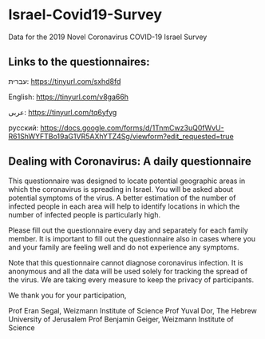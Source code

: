 # Israel-Covid19-Survey
Data for the 2019 Novel Coronavirus COVID-19 Israel Survey 


## Links to the questionnaires:

עברית: https://tinyurl.com/sxhd8fd

English: https://tinyurl.com/v8ga66h

عربى: https://tinyurl.com/tq6yfyg

русский: https://docs.google.com/forms/d/1TnmCwz3uQ0fWvU-R61ShWYFTBo19aG1VR5AXhYTZ4Sg/viewform?edit_requested=true


## Dealing with Coronavirus: A daily questionnaire
This questionnaire was designed to locate potential geographic areas in which the coronavirus is spreading in Israel. You will be asked about potential symptoms of the virus. A better estimation of the number of infected people in each area will help to identify locations in which the number of infected people is particularly high. 

Please fill out the questionnaire every day and separately for each family member. It is important to fill out the questionnaire also in cases where you and your family are feeling well and do not experience any symptoms.  

Note that this questionnaire cannot diagnose coronavirus infection. It is anonymous and all the data will be used solely for tracking the spread of the virus. We are taking every measure to keep the privacy of participants. 

We thank you for your participation,

Prof Eran Segal, Weizmann Institute of Science
Prof Yuval Dor, The Hebrew University of Jerusalem
Prof Benjamin Geiger, Weizmann Institute of Science
